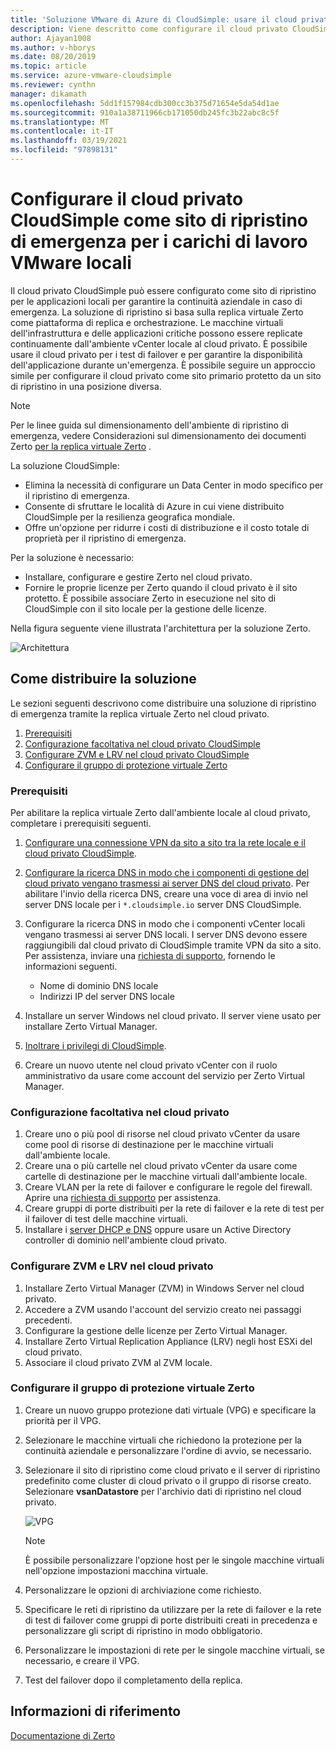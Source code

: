 ```yaml
---
title: 'Soluzione VMware di Azure di CloudSimple: usare il cloud privato come sito di emergenza per i carichi di lavoro locali'
description: Viene descritto come configurare il cloud privato CloudSimple come sito di ripristino di emergenza per i carichi di lavoro VMware locali
author: Ajayan1008
ms.author: v-hborys
ms.date: 08/20/2019
ms.topic: article
ms.service: azure-vmware-cloudsimple
ms.reviewer: cynthn
manager: dikamath
ms.openlocfilehash: 5dd1f157984cdb300cc3b375d71654e5da54d1ae
ms.sourcegitcommit: 910a1a38711966cb171050db245fc3b22abc8c5f
ms.translationtype: MT
ms.contentlocale: it-IT
ms.lasthandoff: 03/19/2021
ms.locfileid: "97898131"
---
```

# <a name="set-up-cloudsimple-private-cloud-as-a-disaster-recovery-site-for-on-premises-vmware-workloads"></a>Configurare il cloud privato CloudSimple come sito di ripristino di emergenza per i carichi di lavoro VMware locali

Il cloud privato CloudSimple può essere configurato come sito di ripristino per le applicazioni locali per garantire la continuità aziendale in caso di emergenza. La soluzione di ripristino si basa sulla replica virtuale Zerto come piattaforma di replica e orchestrazione. Le macchine virtuali dell'infrastruttura e delle applicazioni critiche possono essere replicate continuamente dall'ambiente vCenter locale al cloud privato. È possibile usare il cloud privato per i test di failover e per garantire la disponibilità dell'applicazione durante un'emergenza. È possibile seguire un approccio simile per configurare il cloud privato come sito primario protetto da un sito di ripristino in una posizione diversa.

> [!NOTE]
> Per le linee guida sul dimensionamento dell'ambiente di ripristino di emergenza, vedere Considerazioni sul dimensionamento dei documenti Zerto [per la replica virtuale Zerto](https://s3.amazonaws.com/zertodownload_docs/5.5U3/Zerto%20Virtual%20Replication%20Sizing.pdf) .

La soluzione CloudSimple:

* Elimina la necessità di configurare un Data Center in modo specifico per il ripristino di emergenza.
* Consente di sfruttare le località di Azure in cui viene distribuito CloudSimple per la resilienza geografica mondiale.
* Offre un'opzione per ridurre i costi di distribuzione e il costo totale di proprietà per il ripristino di emergenza.

Per la soluzione è necessario:

* Installare, configurare e gestire Zerto nel cloud privato.
* Fornire le proprie licenze per Zerto quando il cloud privato è il sito protetto. È possibile associare Zerto in esecuzione nel sito di CloudSimple con il sito locale per la gestione delle licenze.

Nella figura seguente viene illustrata l'architettura per la soluzione Zerto.

![Architettura](media/cloudsimple-zerto-architecture.png)

## <a name="how-to-deploy-the-solution"></a>Come distribuire la soluzione

Le sezioni seguenti descrivono come distribuire una soluzione di ripristino di emergenza tramite la replica virtuale Zerto nel cloud privato.

1. [Prerequisiti](#prerequisites)
2. [Configurazione facoltativa nel cloud privato CloudSimple](#optional-configuration-on-your-private-cloud)
3. [Configurare ZVM e LRV nel cloud privato CloudSimple](#set-up-zvm-and-vra-on-your-private-cloud)
4. [Configurare il gruppo di protezione virtuale Zerto](#set-up-zerto-virtual-protection-group)

### <a name="prerequisites"></a>Prerequisiti

Per abilitare la replica virtuale Zerto dall'ambiente locale al cloud privato, completare i prerequisiti seguenti.

1. [Configurare una connessione VPN da sito a sito tra la rete locale e il cloud privato CloudSimple](set-up-vpn.md).
2. [Configurare la ricerca DNS in modo che i componenti di gestione del cloud privato vengano trasmessi ai server DNS del cloud privato](on-premises-dns-setup.md).  Per abilitare l'invio della ricerca DNS, creare una voce di area di invio nel server DNS locale per i `*.cloudsimple.io` server DNS CloudSimple.
3. Configurare la ricerca DNS in modo che i componenti vCenter locali vengano trasmessi ai server DNS locali.  I server DNS devono essere raggiungibili dal cloud privato di CloudSimple tramite VPN da sito a sito. Per assistenza, inviare una [richiesta di supporto](https://portal.azure.com/#blade/Microsoft_Azure_Support/HelpAndSupportBlade/newsupportrequest), fornendo le informazioni seguenti.  

    * Nome di dominio DNS locale
    * Indirizzi IP del server DNS locale

4. Installare un server Windows nel cloud privato. Il server viene usato per installare Zerto Virtual Manager.
5. [Inoltrare i privilegi di CloudSimple](escalate-private-cloud-privileges.md).
6. Creare un nuovo utente nel cloud privato vCenter con il ruolo amministrativo da usare come account del servizio per Zerto Virtual Manager.

### <a name="optional-configuration-on-your-private-cloud"></a>Configurazione facoltativa nel cloud privato

1. Creare uno o più pool di risorse nel cloud privato vCenter da usare come pool di risorse di destinazione per le macchine virtuali dall'ambiente locale.
2. Creare una o più cartelle nel cloud privato vCenter da usare come cartelle di destinazione per le macchine virtuali dall'ambiente locale.
3. Creare VLAN per la rete di failover e configurare le regole del firewall. Aprire una [richiesta di supporto](https://portal.azure.com/#blade/Microsoft_Azure_Support/HelpAndSupportBlade/newsupportrequest) per assistenza.
4. Creare gruppi di porte distribuiti per la rete di failover e la rete di test per il failover di test delle macchine virtuali.
5. Installare i [server DHCP e DNS](dns-dhcp-setup.md) oppure usare un Active Directory controller di dominio nell'ambiente cloud privato.

### <a name="set-up-zvm-and-vra-on-your-private-cloud"></a>Configurare ZVM e LRV nel cloud privato

1. Installare Zerto Virtual Manager (ZVM) in Windows Server nel cloud privato.
2. Accedere a ZVM usando l'account del servizio creato nei passaggi precedenti.
3. Configurare la gestione delle licenze per Zerto Virtual Manager.
4. Installare Zerto Virtual Replication Appliance (LRV) negli host ESXi del cloud privato.
5. Associare il cloud privato ZVM al ZVM locale.

### <a name="set-up-zerto-virtual-protection-group"></a>Configurare il gruppo di protezione virtuale Zerto

1. Creare un nuovo gruppo protezione dati virtuale (VPG) e specificare la priorità per il VPG.
2. Selezionare le macchine virtuali che richiedono la protezione per la continuità aziendale e personalizzare l'ordine di avvio, se necessario.
3. Selezionare il sito di ripristino come cloud privato e il server di ripristino predefinito come cluster di cloud privato o il gruppo di risorse creato. Selezionare **vsanDatastore** per l'archivio dati di ripristino nel cloud privato.

    ![VPG](media/cloudsimple-zerto-vpg.png)

    > [!NOTE]
    > È possibile personalizzare l'opzione host per le singole macchine virtuali nell'opzione impostazioni macchina virtuale.

4. Personalizzare le opzioni di archiviazione come richiesto.
5. Specificare le reti di ripristino da utilizzare per la rete di failover e la rete di test di failover come gruppi di porte distribuiti creati in precedenza e personalizzare gli script di ripristino in modo obbligatorio.
6. Personalizzare le impostazioni di rete per le singole macchine virtuali, se necessario, e creare il VPG.
7. Test del failover dopo il completamento della replica.

## <a name="reference"></a>Informazioni di riferimento

[Documentazione di Zerto](https://www.zerto.com/myzerto/technical-documentation/)
